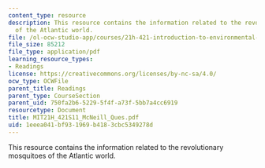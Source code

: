 ```yaml
---
content_type: resource
description: This resource contains the information related to the revolutionary mosquitoes
  of the Atlantic world.
file: /ol-ocw-studio-app/courses/21h-421-introduction-to-environmental-history-spring-2011/1eeea041bf931969b4183cbc5349278d_MIT21H_421S11_McNeill_Ques.pdf
file_size: 85212
file_type: application/pdf
learning_resource_types:
- Readings
license: https://creativecommons.org/licenses/by-nc-sa/4.0/
ocw_type: OCWFile
parent_title: Readings
parent_type: CourseSection
parent_uid: 750fa2b6-5229-5f4f-a73f-5bb7a4cc6919
resourcetype: Document
title: MIT21H_421S11_McNeill_Ques.pdf
uid: 1eeea041-bf93-1969-b418-3cbc5349278d
---
```

This resource contains the information related to the revolutionary mosquitoes of the Atlantic world.